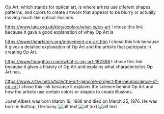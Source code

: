 Op Art, which stands for optical art, is where artists use diferent shapes, patterns, and colors to create artwork that appears to be blurry or actually moving much like optical illusions. 

https://www.tate.org.uk/kids/explore/what-is/op-art I chose this link because it gave a good explanation of whay Op Art is 

https://www.theartstory.org/movement-op-art.htm I chose this link because it gives a detailed explanation of Op Art and the artisits that paticipate in creating Op Art.

https://www.thoughtco.com/what-is-op-art-182388 I chose this link because it gives a history of Op Art and explains what characteristics Op Art has.

https://www.artsy.net/article/the-art-genome-project-the-neuroscience-of-op-art I chose this link because it explains the science behind Op Art and how the artisits use certain colors or shapes to create illusions.

Josef Albers was born March 19, 1888 and died on March 25, 1976. He was born in Bottrop, Germany.
![alt text](https://uploads4.wikiart.org/images/josef-albers/graphic-tectonic-1941.jpg)
![alt text](https://i0.wp.com/www.guggenheim.org/wp-content/uploads/1931/01/91.3878_ph_web-1.jpg?w=870)
![alt text](https://uploads4.wikiart.org/images/josef-albers/factory-1925.jpg)
